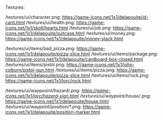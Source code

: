 Textures:

/textures/ui/character.png: https://game-icons.net/1x1/delapouite/id-card.html
/textures/ui/health.png: https://game-icons.net/1x1/skoll/hearts.html
/textures/ui/job.png: https://game-icons.net/1x1/delapouite/suitcase.html
/textures/ui/money.png: https://game-icons.net/1x1/delapouite/money-stack.html

/textures/ui/items/bad_pizza.png: https://game-icons.net/1x1/delapouite/pizza-slice.html
/textures/ui/items/package.png: https://game-icons.net/1x1/delapouite/cardboard-box-closed.html
/textures/ui/items/pistol.png: https://game-icons.net/1x1/john-colburn/pistol-gun.html
/textures/ui/items/pizza.png: https://game-icons.net/1x1/delapouite/pizza-slice.html
/textures/ui/items/rock.png: https://game-icons.net/1x1/lorc/rock.html

/textures/ui/waypooint/hazard/*.png: https://game-icons.net/1x1/lorc/hazard-sign.html
/textures/ui/waypoint/house/*.png: https://game-icons.net/1x1/delapouite/house.html
/textures/ui/waypoint/position/*.png: https://game-icons.net/1x1/delapouite/position-marker.html